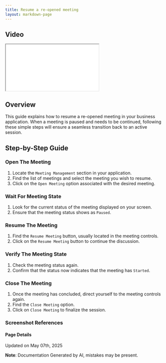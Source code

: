 ```yaml
---
title: Resume a re-opened meeting
layout: markdown-page
---
```


## Video 
<div class="container my-5">
	<div class="embed-responsive embed-responsive-16by9">
		<iframe class="embed-responsive-item" src="..\media\meetings\resume_a_re_opened_meeting\Resume_a_re_opened_meeting.webm" allowfullscreen></iframe>
	</div>
</div>

## Overview

This guide explains how to resume a re-opened meeting in your business application. When a meeting is paused and needs to be continued, following these simple steps will ensure a seamless transition back to an active session.

## Step-by-Step Guide

### Open The Meeting

1. Locate the `Meeting Management` section in your application.
2. Find the list of meetings and select the meeting you wish to resume.
3. Click on the `Open Meeting` option associated with the desired meeting.

### Wait For Meeting State

1. Look for the current status of the meeting displayed on your screen.
2. Ensure that the meeting status shows as `Paused`.

### Resume The Meeting

1. Find the `Resume Meeting` button, usually located in the meeting controls.
2. Click on the `Resume Meeting` button to continue the discussion.

### Verify The Meeting State

1. Check the meeting status again.
2. Confirm that the status now indicates that the meeting has `Started`.

### Close The Meeting

1. Once the meeting has concluded, direct yourself to the meeting controls again.
2. Find the `Close Meeting` option.
3. Click on `Close Meeting` to finalize the session.

### Screenshot References




#### Page Details
Updated on May 07th, 2025

**Note**: Documentation Generated by AI, mistakes may be present.